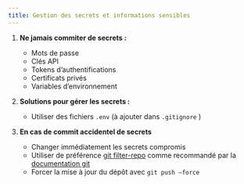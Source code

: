 ```yaml
---
title: Gestion des secrets et informations sensibles
---
```

1. **Ne jamais commiter de secrets :**
   - Mots de passe
   - Clés API
   - Tokens d’authentifications
   - Certificats privés
   - Variables d’environnement

2. **Solutions pour gérer les secrets :**
   - Utiliser des fichiers `.env` (à ajouter dans `.gitignore` )

3. **En cas de commit accidentel de secrets**
   - Changer immédiatement les secrets compromis
   - Utiliser de préférence [git filter-repo](https://github.com/newren/git-filter-repo/) comme recommandé par la [documentation git](https://git-scm.com/docs/git-filter-branch)
   - Forcer la mise à jour du dépôt avec `git push –force`
